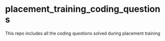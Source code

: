 # placement_training_coding_questions
This repo includes all the coding questions solved during placement training

